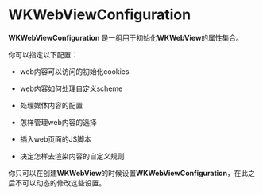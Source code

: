 # WKWebViewConfiguration

**WKWebViewConfiguration** 是一组用于初始化**WKWebView**的属性集合。

你可以指定以下配置：

- web内容可以访问的初始化cookies

- web内容如何处理自定义scheme

- 处理媒体内容的配置

- 怎样管理web内容的选择

- 插入web页面的JS脚本

- 决定怎样去渲染内容的自定义规则

你只可以在创建**WKWebView**的时候设置**WKWebViewConfiguration**，在此之后不可以动态的修改这些设置。

